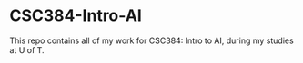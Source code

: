 # CSC384-Intro-AI
This repo contains all of my work for CSC384: Intro to AI, during my studies at U of T.
